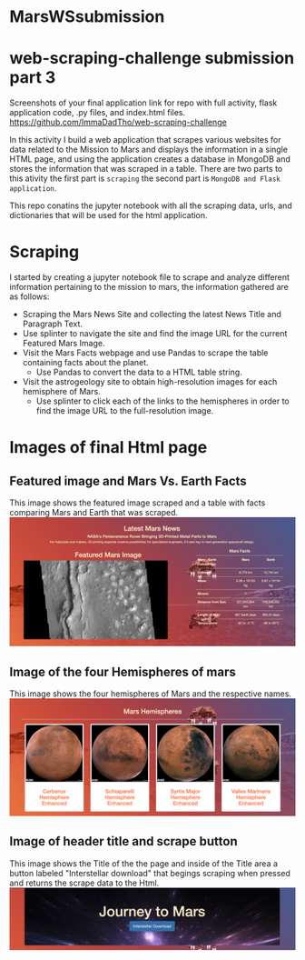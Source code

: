 # MarsWSsubmission

# web-scraping-challenge submission part 3

Screenshots of your final application
link for repo with full activity, flask application code, .py files, and index.html files. https://github.com/ImmaDadTho/web-scraping-challenge

In this activity I build a web application that scrapes various websites for data related to the Mission to Mars and displays the information in a single HTML page, and using the application creates a database in MongoDB and stores the information that was scraped in a table. There are two parts to this ativity the first part is `scraping` the second part is `MongoDB and Flask application`.

This repo conatins the jupyter notebook with all the scraping data, urls, and dictionaries that will be used for the html application.

# Scraping

I started by creating a jupyter notebook file to scrape and analyze different information pertaining to the mission to mars, the information gathered are as follows:


* Scraping the Mars News Site and collecting the latest News Title and Paragraph Text. 
* Use splinter to navigate the site and find the image URL for the current Featured Mars Image.
* Visit the Mars Facts webpage and use Pandas to scrape the table containing facts about the planet.
  * Use Pandas to convert the data to a HTML table string.
* Visit the astrogeology site to obtain high-resolution images for each hemisphere of Mars.
  * Use splinter to click each of the links to the hemispheres in order to find the image URL to the full-resolution image.
  
  
# Images of final Html page 

## Featured image and Mars Vs. Earth Facts
This image shows the featured image scraped and a table with facts comparing Mars and Earth that was scraped.
![Alt Text](screenshots/Fimage_Facts_news.jpg?raw=True "Title")

## Image of the four Hemispheres of mars
This image shows the four hemispheres of Mars and the respective names.
![Alt Text](screenshots/marsHemispheres.jpg?raw=True "Title")

## Image of header title and scrape button 
This image shows the Title of the the page and inside of the Title area a button labeled "Interstellar download" that begings scraping when pressed and returns the scrape data to the Html.
![Alt Text](screenshots/scraperbutton.jpg?raw=True "Title")
